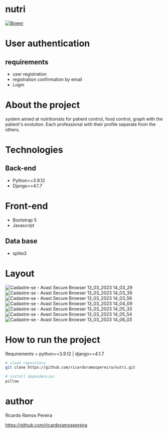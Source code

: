 # nutri
[![Bower](https://img.shields.io/bower/l/django)](https://github.com/ricardoramospereira/nutri/blob/main/LICENSE)

# User authentication
## requirements
* user registration
* registration confirmation by email
* Login

# About the project
system aimed at nutritionists for patient control, food control, graph with the patient's evolution.
Each professional with their profile separate from the others.

# Technologies
## Back-end
* Python==3.9.12
* Django==4.1.7

# Front-end
* Bootstrap 5
* Javascript

## Data base
* splite3

# Layout

![Cadastre-se - Avast Secure Browser 13_03_2023 14_03_29](https://user-images.githubusercontent.com/103947016/233976367-de5c1dd2-67cb-4cd9-8d69-8b1bad27907f.png)
![Cadastre-se - Avast Secure Browser 13_03_2023 14_03_39](https://user-images.githubusercontent.com/103947016/233976373-259734e2-cec2-4536-9342-137f0f0f8708.png)
![Cadastre-se - Avast Secure Browser 13_03_2023 14_03_56](https://user-images.githubusercontent.com/103947016/233976378-82707dc0-67bc-4b1f-b3d6-bd8f170de2ab.png)
![Cadastre-se - Avast Secure Browser 13_03_2023 14_04_09](https://user-images.githubusercontent.com/103947016/233976380-c5efb1bd-6b5b-4616-b24d-7a5a91e45a06.png)
![Cadastre-se - Avast Secure Browser 13_03_2023 14_05_33](https://user-images.githubusercontent.com/103947016/233976383-bddb6659-bc63-4cfe-a33f-f71fc90b51eb.png)
![Cadastre-se - Avast Secure Browser 13_03_2023 14_05_54](https://user-images.githubusercontent.com/103947016/233976385-af5bd903-3e9d-4aa6-b758-5e8d54f96d58.png)
![Cadastre-se - Avast Secure Browser 13_03_2023 14_06_03](https://user-images.githubusercontent.com/103947016/233976388-4e0fc32a-9e57-4c36-b452-dc4d387653ba.png)


# How to run the project
Requirements = python==3.9.12 | django==4.1.7

```bash
# clone repository
git clone https://github.com/ricardoramospereira/nutri.git

# install dependencies
pillow
```

# author
Ricardo Ramos Pereira

https://github.com/ricardoramospereira
